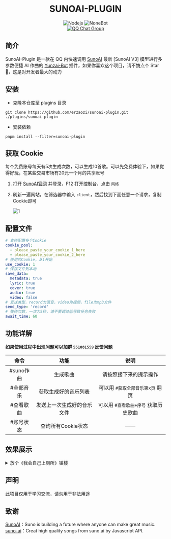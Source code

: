 <div align="center">

# SUNOAI-PLUGIN

</div>

<span id="header"></span>

<p align="center">
  <img src="https://img.shields.io/badge/Nodejs-18.x+-6BA552.svg" alt="Nodejs">
  <img src="https://img.shields.io/badge/Yunzai_Bot-v3-red.svg" alt="NoneBot">
  <br>
  </a>
    <a href="https://qm.qq.com/q/RnQteOmD84">
    <img src="https://img.shields.io/badge/QQ%E7%BE%A4-%E7%8C%AB%E5%A8%98%E4%B9%90%E5%9B%AD-pink?style=flat-square" alt="QQ Chat Group">
  </a>
</p>

## 简介

SunoAI-Plugin 是一款在 QQ 内快速调用 [SunoAI](https://www.suno.ai/) 最新 [SunoAI V3] 模型进行多参数便捷 AI 作曲的 [Yunzai-Bot](https://github.com/Le-niao/Yunzai-Bot) 插件，如果你喜欢这个项目，请不妨点个 Star🌟，这是对开发者最大的动力

## 安装

- 克隆本仓库至 plugins 目录
```
git clone https://github.com/erzaozi/sunoai-plugin.git ./plugins/sunoai-plugin
```

- 安装依赖
```
pnpm install --filter=sunoai-plugin
```

## 获取 Cookie

每个免费账号每天有5次生成次数，可以生成10首歌。可以先免费体验下，如果觉得好玩，在某些交易市场有20元一个月的共享账号

 1. 打开 [SunoAI官网](https://app.suno.ai) 并登录，F12 打开控制台，点击 `网络`
 2. 刷新一遍网站，在筛选器中输入 `client`，然后找到下面任意一个请求，复制Cookie即可
    
    ![1](https://github.com/erzaozi/sunoai-plugin/assets/61369914/78737289-c349-4553-8438-db5abb88aaf1)

## 配置文件

```yaml
# 支持配置多个Cookie
cookie_pool:
  - please_paste_your_cookie_1_here
  - please_paste_your_cookie_2_here
# 使用的Cookie，从1开始
use_cookie: 1
# 保存文件到本地
save_data:
  metadata: true
  lyric: true
  cover: true
  audio: true
  video: false
# 发送类型，record为语音，video为视频，file为mp3文件
send_type: 'record'
# 等待次数，一次为5秒，请不要调过低导致任务失败
await_time: 60
```

## 功能详解

**如果使用过程中出现问题可以加群 `551081559` 反馈问题**

| 命令 | 功能 | 说明 |
| :---: | :---: | :---: |
| #suno作曲 | 生成歌曲 | 请按照接下来的提示操作 |
| #全部音乐 | 获取生成好的音乐列表 | 可以用 `#获取全部音乐第x页` 翻页 |
| #查看歌曲 | 发送上一次生成好的音乐文件 | 可以用 `#查看歌曲+序号` 获取历史歌曲 |
| #账号状态 | 查询所有Cookie状态 | —— |

## 效果展示
<details>
<summary>放个《我会自己上厕所》镇楼</summary>

https://github.com/erzaozi/sunoai-plugin/assets/61369914/491df3f9-4158-4f25-8a82-7141a93e6cfd

</details>

## 声明

此项目仅用于学习交流，请勿用于非法用途

## 致谢
[SunoAI](https://www.suno.ai/)：Suno is building a future where anyone can make great music.\
[suno-ai](https://github.com/hissincn/suno-ai)：Creat high quality songs from suno.ai by Javascript API.

